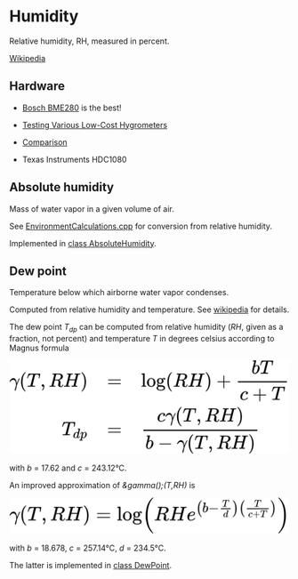 # Humidity

Relative humidity, RH, measured in percent. 

[Wikipedia](https://en.wikipedia.org/wiki/Humidity)


## Hardware

- [Bosch BME280](../chips/bme280.md) is the best!

- [Testing Various Low-Cost Hygrometers](https://www.kandrsmith.org/RJS/Misc/hygrometers.html)

- [Comparison](https://www.kandrsmith.org/RJS/Misc/Hygrometers/calib_many.html)

- Texas Instruments HDC1080


## Absolute humidity

Mass of water vapor in a given volume of air.

See [EnvironmentCalculations.cpp](https://github.com/finitespace/BME280/blob/master/src/EnvironmentCalculations.cpp) for conversion from relative humidity.

Implemented in [class AbsoluteHumidity](../../src/AbsoluteHumidity.h).


## Dew point

Temperature below which airborne water vapor condenses.

Computed from relative humidity and temperature. See
[wikipedia](https://en.wikipedia.org/wiki/Dew_point)
for details.

The dew point *T<sub>dp</sub>* can be computed
from relative humidity (*RH*, given as a fraction, not percent) and temperature *T* in degrees celsius according to Magnus formula

![Magnus](images/magnus-formula.svg)

with *b* = 17.62 and *c* = 243.12°C.

An improved approximation of *&gamma();(T,RH)* is

![Magnus Arden Buck](images/magnus-arden-buck.svg)

with *b* = 18.678, *c* = 257.14°C, *d* = 234.5°C.

The latter is implemented in [class DewPoint](../../src/DewPoint.h).

